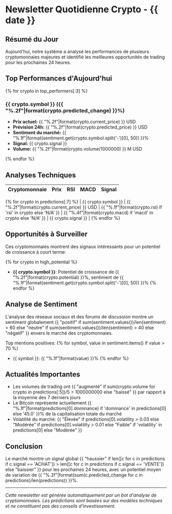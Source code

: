 # Newsletter Quotidienne Crypto - {{ date }}

## Résumé du Jour

Aujourd'hui, notre système a analysé les performances de plusieurs cryptomonnaies majeures et identifié les meilleures opportunités de trading pour les prochaines 24 heures.

## Top Performances d'Aujourd'hui

{% for crypto in top_performers[:3] %}
### {{ crypto.symbol }} ({{ "%.2f"|format(crypto.predicted_change) }}%)

- **Prix actuel:** {{ "%.2f"|format(crypto.current_price) }} USD
- **Prévision 24h:** {{ "%.2f"|format(crypto.predicted_price) }} USD
- **Sentiment du marché:** {{ "%.1f"|format(sentiment.get(crypto.symbol.split('-')[0], 50)) }}%
- **Signal:** {{ crypto.signal }}
- **Volume:** {{ "%.2f"|format(crypto.volume/1000000) }} M USD

{% endfor %}

## Analyses Techniques

| Cryptomonnaie | Prix | RSI | MACD | Signal |
|---------------|------|-----|------|--------|
{% for crypto in predictions[:7] %}
| {{ crypto.symbol }} | {{ "%.2f"|format(crypto.current_price) }} USD | {{ "%.1f"|format(crypto.rsi) if 'rsi' in crypto else 'N/A' }} | {{ "%.4f"|format(crypto.macd) if 'macd' in crypto else 'N/A' }} | {{ crypto.signal }} |
{% endfor %}

## Opportunités à Surveiller

Ces cryptomonnaies montrent des signaux intéressants pour un potentiel de croissance à court terme:

{% for crypto in high_potential %}
- **{{ crypto.symbol }}**: Potentiel de croissance de {{ "%.2f"|format(crypto.potential) }}%, sentiment de {{ "%.1f"|format(sentiment.get(crypto.symbol.split('-')[0], 50)) }}%
{% endfor %}

## Analyse de Sentiment

L'analyse des réseaux sociaux et des forums de discussion montre un sentiment globalement {{ "positif" if sum(sentiment.values())/len(sentiment) > 60 else "neutre" if sum(sentiment.values())/len(sentiment) > 40 else "négatif" }} envers le marché des cryptomonnaies.

Top mentions positives:
{% for symbol, value in sentiment.items() if value > 70 %}
- {{ symbol }}: {{ "%.1f"|format(value) }}%
{% endfor %}

## Actualités Importantes

- Les volumes de trading ont {{ "augmenté" if sum(crypto.volume for crypto in predictions[:5])/5 > 1000000000 else "baissé" }} par rapport à la moyenne des 7 derniers jours
- Le Bitcoin représente actuellement {{ "%.1f"|format(predictions[0].dominance) if 'dominance' in predictions[0] else '45.0' }}% de la capitalisation totale du marché
- Volatilité du marché: {{ "Élevée" if predictions[0].volatility > 0.03 else "Modérée" if predictions[0].volatility > 0.01 else "Faible" if 'volatility' in predictions[0] else "Modérée" }}

## Conclusion

Le marché montre un signal global {{ "haussier" if len([c for c in predictions if c.signal == 'ACHAT']) > len([c for c in predictions if c.signal == 'VENTE']) else "baissier" }} pour les prochaines 24 heures, avec un potentiel moyen de variation de {{ "%.2f"|format(sum(c.predicted_change for c in predictions)/len(predictions)) }}%.

---

*Cette newsletter est générée automatiquement par un bot d'analyse de cryptomonnaies. Les prédictions sont basées sur des modèles techniques et ne constituent pas des conseils d'investissement.*